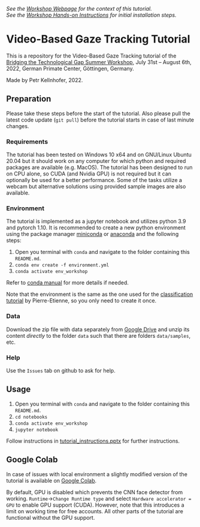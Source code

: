 *See the [Workshop Webpage](https://www.primate-cognition.eu/de/veranstaltungen/bridging-the-technological-gap-workshop.html) for the context of this tutorial.* <br>
*See the [Workshop Hands-on Instructions](https://www.primate-cognition.eu/de/veranstaltungen/bridging-the-technological-gap-workshop/hands-on-sessions) for initial installation steps.*

# Video-Based Gaze Tracking Tutorial

This is a repository for the Video-Based Gaze Tracking tutorial of the [Bridging the Technological Gap Summer Workshop](https://psychandneuro.duke.edu/opportunity/bridging-technological-gap-summer-workshop), July 31st – August 6th, 2022, German Primate Center, Göttingen, Germany.

Made by Petr Kellnhofer, 2022.

## Preparation

Please take these steps before the start of the tutorial. Also please pull the latest code update (`git pull`) before the tutorial starts in case of last minute changes.

### Requirements

The tutorial has been tested on Windows 10 x64 and on GNU/Linux Ubuntu 20.04 but it should work on any computer for which python and required packages are available (e.g. MacOS).
The tutorial has been designed to run on CPU alone, so CUDA (and Nvidia GPU) is not required but it can optionally be used for a better performance.
Some of the tasks utilize a webcam but alternative solutions using provided sample images are also available.

### Environment

The tutorial is implemented as a jupyter notebook and utilizes python 3.9 and pytorch 1.10. It is recommended to create a new python environment using the package manager [miniconda](https://docs.conda.io/en/latest/miniconda.html) or [anaconda](https://www.anaconda.com/) and the following steps:

1. Open you terminal with `conda` and navigate to the folder containing this `README.md`.
2. `conda env create -f environment.yml`
3. `conda activate env_workshop`

Refer to [conda manual](https://docs.conda.io/projects/conda/en/latest/user-guide/tasks/manage-environments.html) for more details if needed.

Note that the environment is the same as the one used for the [classification tutorial](https://github.com/ccp-eva/tuto_classification) by Pierre-Etienne, so you only need to create it once.


### Data

Download the zip file with data separately from [Google Drive](https://drive.google.com/file/d/1-1VIHfi4s_bxiRvk9-cKdlnl4DaF_YzM/view?usp=sharing) and unzip its content *directly* to the folder `data` such that there are folders `data/samples`, etc.

### Help

Use the `Issues` tab on github to ask for help.

## Usage

1. Open you terminal with `conda` and navigate to the folder containing this `README.md`.
2. `cd notebooks`
3. `conda activate env_workshop`
4. `jupyter notebook`

Follow instructions in [tutorial_instructions.pptx](https://github.com/erkil1452/gaze_workshop_public/blob/master/tutorial_instructions.pptx) for further instructions.

## Google Colab

In case of issues with local environment a slightly modified version of the tutorial is available on [Google Colab](https://colab.research.google.com/drive/193dAJx_sDx1f6rO6_JtVmbyJzomxzYQY?usp=sharing). 

By default, GPU is disabled which prevents the CNN face detector from working. `Runtime`->`Change Runtime type` and select `Hardware accelerator = GPU` to enable GPU support (CUDA). However, note that this introduces a limit on working time for free accounts. All other parts of the tutorial are functional without the GPU support.
